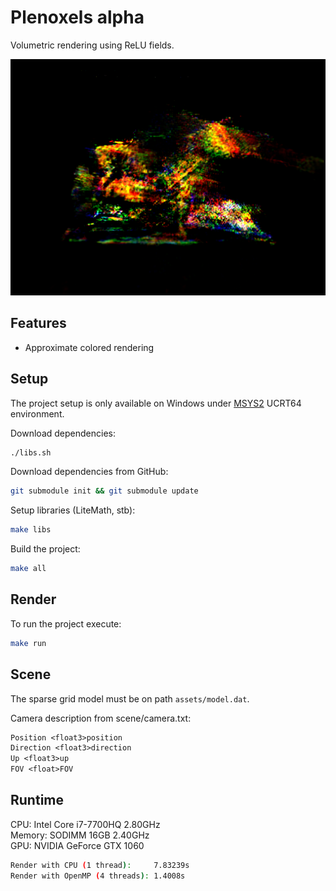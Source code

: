 # Plenoxels alpha

Volumetric rendering using ReLU fields.  

![Rendered on CPU](https://github.com/RevelcoS/Plenoxels/raw/main/out_cpu.png)

## Features

* Approximate colored rendering

## Setup

The project setup is only available on Windows under [MSYS2](https://www.msys2.org/) UCRT64 environment.  

Download dependencies:

```sh
./libs.sh
```

Download dependencies from GitHub:

```sh
git submodule init && git submodule update
```

Setup libraries (LiteMath, stb):

```sh
make libs
```

Build the project:

```sh
make all
```

## Render

To run the project execute:

```sh
make run
```

## Scene

The sparse grid model must be on path `assets/model.dat`.  
  
Camera description from scene/camera.txt:  

```txt
Position <float3>position
Direction <float3>direction
Up <float3>up
FOV <float>FOV
```

## Runtime

CPU: Intel Core i7-7700HQ 2.80GHz  
Memory: SODIMM 16GB 2.40GHz  
GPU: NVIDIA GeForce GTX 1060

```sh
Render with CPU (1 thread):     7.83239s
Render with OpenMP (4 threads): 1.4008s
```
